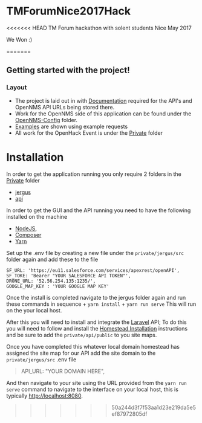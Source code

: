 # TMForumNice2017Hack

<<<<<<< HEAD
TM Forum hackathon with solent students Nice May 2017


We Won :)

=======
## Getting started with the project!

### Layout
+ The project is laid out in with [Documentation](https://github.com/gallenc/tmforumhack2017/tree/master/TMForumNice2017Hack/documentation) required for the API's and OpenNMS API URLs being stored there.
+ Work for the OpenNMS side of this application can be found under the [OpenNMS-Config](https://github.com/gallenc/tmforumhack2017/tree/master/TMForumNice2017Hack/opennms-config) folder.
+ [Examples](https://github.com/gallenc/tmforumhack2017/tree/master/TMForumNice2017Hack/exampleHttpRequester) are shown using example requests
+ All work for the OpenHack Event is under the [Private](https://github.com/gallenc/tmforumhack2017/tree/master/TMForumNice2017Hack/private) folder

# Installation
In order to get the application running you only require 2 folders in the [Private](https://github.com/gallenc/tmforumhack2017/tree/master/TMForumNice2017Hack/private) folder
+  [jergus](https://github.com/gallenc/tmforumhack2017/tree/master/TMForumNice2017Hack/private/jergus)
+  [api](https://github.com/gallenc/tmforumhack2017/tree/master/TMForumNice2017Hack/private/api)

In order to get the GUI and the API running you need to have the following installed on the machine
+ [NodeJS](https://nodejs.org/en/),
+ [Composer](https://getcomposer.org/)
+ [Yarn](https://yarnpkg.com/en/)

Set up the .env file by creating a new file under the `private/jergus/src` folder again and add these to the file
```
SF_URL: 'https://eu11.salesforce.com/services/apexrest/openAPI',
SF_TOKE: 'Bearer "YOUR SALESFORCE API TOKEN"',
DRONE_URL: '52.56.254.135:1235/',
GOOGLE_MAP_KEY : 'YOUR GOOGLE MAP KEY'
```

Once the install is completed navigate to the jergus folder again and run these commands in sequence
    +   `yarn install`
    +   `yarn run serve`
This will run on the your local host.

After this you will need to install and integrate the [Laravel](https://laravel.com/) API; To do this you will need to follow and install the [Homestead Installation](https://laravel.com/docs/5.4/homestead) instructions and be sure to add the `private/api/public` to you site maps.

Once you have completed this whatever local domain homestead has assigned the site map for our API add the site domain to the `private/jergus/src` .env file
> API_URL: "YOUR DOMAIN HERE",

And then navigate to your site using the URL provided from the `yarn run serve` command to navigate to the interface on your local host, this is typically [http://localhost:8080](http://localhost:8080).
>>>>>>> 50a244d3f7f53aa1d23e219da5e5ef87972805df
